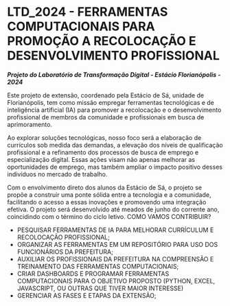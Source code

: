 # LTD_2024 - FERRAMENTAS COMPUTACIONAIS PARA PROMOÇÃO A RECOLOCAÇÃO E DESENVOLVIMENTO PROFISSIONAL

***Projeto do Laboratório de Transformação Digital - Estácio Florianópolis - 2024***

Este projeto de extensão, coordenado pela Estácio de Sá, unidade de  Florianópolis, tem como missão empregar ferramentas tecnológicas e de inteligência artificial (IA) para promover a recolocação e o desenvolvimento profissional de  membros da comunidade e profissionais em busca de aprimoramento. 

Ao explorar soluções tecnológicas, nosso foco será a elaboração de currículos sob medida das demandas, a elevação dos níveis de qualificação profissional e a  refinamento dos processos de busca de emprego e especialização digital. Essas ações visam não apenas melhorar as oportunidades de emprego, mas também ampliar o impacto positivo desses indivíduos no mercado de trabalho.

Com o envolvimento direto dos alunos da Estácio de Sá, o projeto se propõe a construir uma ponte sólida entre a tecnologia e a comunidade, facilitando o acesso a essas inovações e promovendo uma integração efetiva. O projeto será desenvolvido até meados de junho do corrente ano, coincidindo com o término do ciclo letivo.
COMO VAMOS CONTRIBUIR?

- PESQUISAR FERRAMENTAS DE IA PARA MELHORAR CURRÍCULUM E RECOLOCAÇÃO PROFISSIONAL;
- ORGANIZAR AS FERRAMENTAS EM UM REPOSITÓRIO PARA USO DOS FUNCIONÁRIOS DA PREFEITURA;
- AUXILIAR OS PROFISSIONAIS DA PREFEITURA NA COMPREENSÃO E TREINAMENTO DAS FERRAMENTAS COMPUTACIONAIS;
- CRIAR DASHBOARDS E PROGRAMAR FERRAMENTAS COMPUTACIONAIS PARA O OBJETIVO PROPOSTO (PYTHON, EXCEL, JAVASCRIPT, OU OUTRAS QUE TIVER MAIOR INTERESSE)
- GERENCIAR AS FASES E ETAPAS DA EXTENSÃO;
